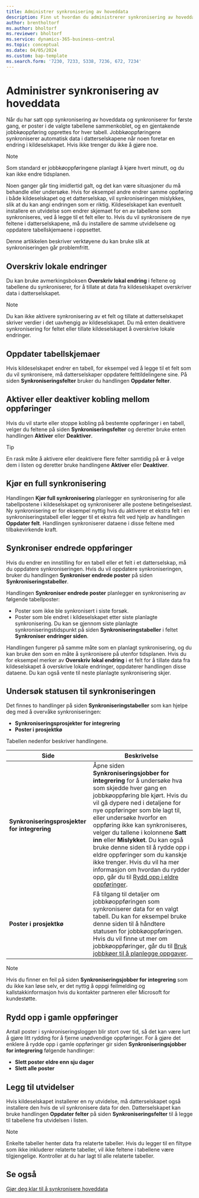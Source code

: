 ```yaml
---
title: Administrer synkronisering av hoveddata
description: Finn ut hvordan du administrerer synkronisering av hoveddata
author: brentholtorf
ms.author: bholtorf
ms.reviewer: bholtorf
ms.service: dynamics-365-business-central
ms.topic: conceptual
ms.date: 04/05/2024
ms.custom: bap-template
ms.search.form: '7230, 7233, 5338, 7236, 672, 7234'
---
```

# <a name="manage-master-data-synchronization"></a>Administrer synkronisering av hoveddata

Når du har satt opp synkronisering av hoveddata og synkroniserer for første gang, er poster i de valgte tabellene sammenkoblet, og en gjentakende jobbkøoppføring opprettes for hver tabell. Jobbkøoppføringene synkroniserer automatisk data i datterselskapene når noen foretar en endring i kildeselskapet. Hvis ikke trenger du ikke å gjøre noe.

> [!NOTE]
> Som standard er jobbkøoppføringene planlagt å kjøre hvert minutt, og du kan ikke endre tidsplanen.

Noen ganger går ting imidlertid galt, og det kan være situasjoner du må behandle eller undersøke. Hvis for eksempel andre endrer samme oppføring i både kildeselskapet og et datterselskap, vil synkroniseringen mislykkes, slik at du kan angi endringen som er riktig. Kildeselskapet kan eventuelt installere en utvidelse som endrer skjemaet for en av tabellene som synkroniseres, ved å legge til et felt eller to. Hvis du vil synkronisere de nye feltene i datterselskapene, må du installere de samme utvidelsene og oppdatere tabellskjemaene i oppsettet.

Denne artikkelen beskriver verktøyene du kan bruke slik at synkroniseringen går problemfritt.

## <a name="overwrite-local-changes"></a>Overskriv lokale endringer

Du kan bruke avmerkingsboksen **Overskriv lokal endring** i feltene og tabellene du synkroniserer, for å tillate at data fra kildeselskapet overskriver data i datterselskapet.

> [!NOTE]
> Du kan ikke aktivere synkronisering av et felt og tillate at datterselskapet skriver verdier i det uavhengig av kildeselskapet. Du må enten deaktivere synkronisering for feltet eller tillate kildeselskapet å overskrive lokale endringer.

## <a name="update-table-schemas"></a>Oppdater tabellskjemaer

Hvis kildeselskapet endrer en tabell, for eksempel ved å legge til et felt som du vil synkronisere, må datterselskaper oppdatere felttildelingene sine. På siden **Synkroniseringsfelter** bruker du handlingen **Oppdater felter**.

## <a name="enable-or-disable-couplings-between-records"></a>Aktiver eller deaktiver kobling mellom oppføringer

Hvis du vil starte eller stoppe kobling på bestemte oppføringer i en tabell, velger du feltene på siden **Synkroniseringsfelter** og deretter bruke enten handlingen **Aktiver** eller **Deaktiver**.

> [!TIP]
> En rask måte å aktivere eller deaktivere flere felter samtidig på er å velge dem i listen og deretter bruke handlingene **Aktiver** eller **Deaktiver**.

## <a name="run-a-full-synchronization"></a>Kjør en full synkronisering

Handlingen **Kjør full synkronisering** planlegger en synkronisering for alle tabellpostene i kildeselskapet og synkroniserer alle postene betingelsesløst. Ny synkronisering er for eksempel nyttig hvis du aktiverer et ekstra felt i en synkroniseringstabell eller legger til et ekstra felt ved hjelp av handlingen **Oppdater felt**. Handlingen synkroniserer dataene i disse feltene med tilbakevirkende kraft.

## <a name="synchronize-modified-records"></a>Synkroniser endrede oppføringer

Hvis du endrer en innstilling for en tabell eller et felt i et datterselskap, må du oppdatere synkroniseringen. Hvis du vil oppdatere synkroniseringen, bruker du handlingen **Synkroniser endrede poster** på siden **Synkroniseringstabeller**.

Handlingen **Synkroniser endrede poster** planlegger en synkronisering av følgende tabellposter:

* Poster som ikke ble synkronisert i siste forsøk.
* Poster som ble endret i kildeselskapet etter siste planlagte synkronisering. Du kan se gjennom siste planlagte synkroniseringstidspunkt på siden **Synkroniseringstabeller** i feltet **Synkroniser endringer siden**.

Handlingen fungerer på samme måte som en planlagt synkronisering, og du kan bruke den som en måte å synkronisere på utenfor tidsplanen. Hvis du for eksempel merker av **Overskriv lokal endring** i et felt for å tillate data fra kildeselskapet å overskrive lokale endringer, oppdaterer handlingen disse dataene. Du kan også vente til neste planlagte synkronisering skjer.

## <a name="investigate-the-status-of-synchronization"></a>Undersøk statusen til synkroniseringen

Det finnes to handlinger på siden **Synkroniseringstabeller** som kan hjelpe deg med å overvåke synkroniseringen:

* **Synkroniseringsprosjekter for integrering**
* **Poster i prosjektkø**

Tabellen nedenfor beskriver handlingene.

|Side  |Beskrivelse  |
|---------|---------|
|**Synkroniseringsprosjekter for integrering**     | Åpne siden **Synkroniseringsjobber for integrering** for å undersøke hva som skjedde hver gang en jobbkøoppføring ble kjørt. Hvis du vil gå dypere ned i detaljene for nye oppføringer som ble lagt til, eller undersøke hvorfor en oppføring ikke kan synkroniseres, velger du tallene i kolonnene **Satt inn** eller **Mislykket**. Du kan også bruke denne siden til å rydde opp i eldre oppføringer som du kanskje ikke trenger. Hvis du vil ha mer informasjon om hvordan du rydder opp, går du til [Rydd opp i eldre oppføringer](#clean-up-old-entries).        |
|**Poster i prosjektkø**     | Få tilgang til detaljer om jobbkøoppføringen som synkroniserer data for en valgt tabell. Du kan for eksempel bruke denne siden til å håndtere statusen for jobbkøoppføringen. Hvis du vil finne ut mer om jobbkøoppføringer, går du til [Bruk jobbkøer til å planlegge oppgaver](admin-job-queues-schedule-tasks.md).     |

> [!NOTE]
> Hvis du finner en feil på siden **Synkroniseringsjobber for integrering** som du ikke kan løse selv, er det nyttig å oppgi feilmelding og kallstakkinformasjon hvis du kontakter partneren eller Microsoft for kundestøtte.

## <a name="clean-up-old-entries"></a>Rydd opp i gamle oppføringer

Antall poster i synkroniseringsloggen blir stort over tid, så det kan være lurt å gjøre litt rydding for å fjerne unødvendige oppføringer. For å gjøre det enklere å rydde opp i gamle oppføringer gir siden **Synkroniseringsjobber for integrering** følgende handlinger:

* **Slett poster eldre enn sju dager**
* **Slett alle poster**

## <a name="adding-extensions"></a>Legg til utvidelser

Hvis kildeselskapet installerer en ny utvidelse, må datterselskapet også installere den hvis de vil synkronisere data for den. Datterselskapet kan bruke handlingen **Oppdater felter** på siden **Synkroniseringsfelter** til å legge til tabellene fra utvidelsen i listen.

> [!NOTE]
> Enkelte tabeller henter data fra relaterte tabeller. Hvis du legger til en filtype som ikke inkluderer relaterte tabeller, vil ikke feltene i tabellene være tilgjengelige. Kontroller at du har lagt til alle relaterte tabeller.

<!--
## <a name="recreate-a-deleted-job-queue-entry"></a>Recreate a deleted job queue entry

If the recurring job queue entry is deleted for a table, you can quickly recreate it. On the **Synchronization Tables** page, choose the **Use Default Synchronization Setup** action.
-->

## <a name="see-also"></a>Se også

[Gjør deg klar til å synkronisere hoveddata](admin-set-up-data-sync.md)
